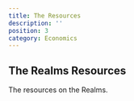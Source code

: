 ```yaml
---
title: The Resources
description: ''
position: 3
category: Economics
---
```


## The Realms Resources

The resources on the Realms.